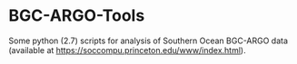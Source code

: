 # BGC-ARGO-Tools
Some python (2.7) scripts for analysis of Southern Ocean BGC-ARGO data (available at https://soccompu.princeton.edu/www/index.html).
